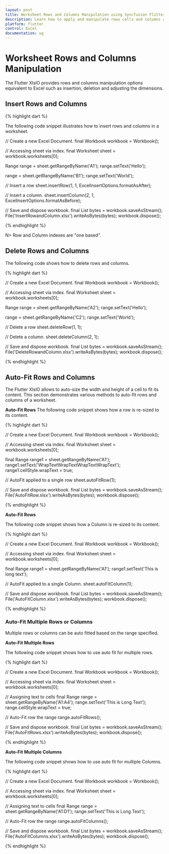 ```yaml
---
layout: post
title: Worksheet Rows and Columns Manipulation using Syncfusion Flutter XlsIO
description: Learn how to apply and manipulate rows cells and columns cells in Excel Worksheet of workbook using Syncfusion Flutter XlsIO.
platform: flutter
control: Excel
documentation: ug
---
```


# Worksheet Rows and Columns Manipulation

The Flutter XlsIO provides rows and columns manipulation options equivalent to Excel such as insertion, deletion and adjusting the dimensions.

## Insert Rows and Columns

{% highlight dart %} 

The following code snippet illustrates how to insert rows and columns in a worksheet.

// Create a new Excel Document.
final Workbook workbook = Workbook();

// Accessing sheet via index.
final Worksheet sheet = workbook.worksheets[0];

Range range = sheet.getRangeByName('A1');
range.setText('Hello');

range = sheet.getRangeByName('B1');
range.setText('World');

// Insert a row
sheet.insertRow(1, 1, ExcelInsertOptions.formatAsAfter);

// Insert a column.
sheet.insertColumn(2, 1, ExcelInsertOptions.formatAsBefore);

// Save and dispose workbook.
final List<int> bytes = workbook.saveAsStream();
File('InsertRowandColumn.xlsx').writeAsBytes(bytes);
workbook.dispose();

{% endhighlight %}

N> Row and Column indexes are "one based".

## Delete Rows and Columns 

The following code shows how to delete rows and columns.

{% highlight dart %} 

 // Create a new Excel Document.
final Workbook workbook = Workbook();

// Accessing sheet via index.
final Worksheet sheet = workbook.worksheets[0];

Range range = sheet.getRangeByName('A2');
range.setText('Hello');

range = sheet.getRangeByName('C2');
range.setText('World');

// Delete a row
sheet.deleteRow(1, 1);

// Delete a column.
sheet.deleteColumn(2, 1);

// Save and dispose workbook.
final List<int> bytes = workbook.saveAsStream();
File('DeleteRowandColumn.xlsx').writeAsBytes(bytes);
workbook.dispose();

{% endhighlight %}

## Auto-Fit Rows and Columns

The Flutter XlsIO allows to auto-size the width and height of a cell to fit its content. This section demonstrates various methods to auto-fit rows and columns of a worksheet.

**Auto-Fit Rows**
The following code snippet shows how a row is re-sized to its content.

{% highlight dart %}

// Create a new Excel Document.
final Workbook workbook = Workbook();

// Accessing sheet via index.
final Worksheet sheet = workbook.worksheets[0];

final Range range1 = sheet.getRangeByName('A1');
range1.setText('WrapTextWrapTextWrapTextWrapText');
range1.cellStyle.wrapText = true;

// AutoFit applied to a single row
sheet.autoFitRow(1);

// Save and dispose workbook.
final List<int> bytes = workbook.saveAsStream();
File('AutoFitRow.xlsx').writeAsBytes(bytes);
workbook.dispose();

{% endhighlight %}

**Auto-Fit Rows**

The following code snippet shows how a Column is re-sized to its content.

{% highlight dart %}

// Create a new Excel Document.
final Workbook workbook = Workbook();

// Accessing sheet via index.
final Worksheet sheet = workbook.worksheets[0];

final Range range1 = sheet.getRangeByName('A1');
range1.setText('This is long text');

// AutoFit applied to a single Column.
sheet.autoFitColumn(1);

// Save and dispose workbook.
final List<int> bytes = workbook.saveAsStream();
File('AutoFitColumn.xlsx').writeAsBytes(bytes);
workbook.dispose();

{% endhighlight %}

### Auto-Fit Multiple Rows or Columns

Multiple rows or columns can be auto fitted based on the range specified.

**Auto-Fit Multiple Rows**

The following code snippet shows how to use auto fit for multiple rows.

{% highlight dart %}

// Create a new Excel Document.
final Workbook workbook = Workbook();

// Accessing sheet via index.
final Worksheet sheet = workbook.worksheets[0];

// Assigning text to cells
final Range range = sheet.getRangeByName('A1:A4');
range.setText('This is Long Text');
range.cellStyle.wrapText = true;

// Auto-Fit row the range
range.autoFitRows();

// Save and dispose workbook.
final List<int> bytes = workbook.saveAsStream();
File('AutoFitRows.xlsx').writeAsBytes(bytes);
workbook.dispose();

{% endhighlight %}

**Auto-Fit Multiple Columns**

The following code snippet shows how to use auto fit for multiple Columns.

{% highlight dart %}

// Create a new Excel Document.
final Workbook workbook = Workbook();

// Accessing sheet via index.
final Worksheet sheet = workbook.worksheets[0];

// Assigning text to cells
final Range range = sheet.getRangeByName('A1:D1');
range.setText('This is Long Text');

// Auto-Fit row the range
range.autoFitColumns();

// Save and dispose workbook.
final List<int> bytes = workbook.saveAsStream();
File('AutoFitColumns.xlsx').writeAsBytes(bytes);
workbook.dispose();

{% endhighlight %}




